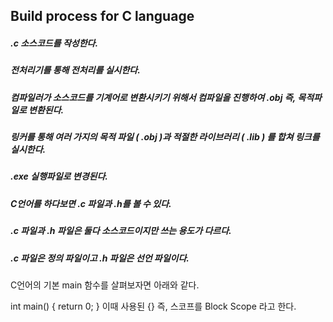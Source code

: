 ## Build process for C language
##### .c 소스코드를 작성한다.
##### 전처리기를 통해 전처리를 실시한다.
##### 컴파일러가 소스코드를 기계어로 변환시키기 위해서 컴파일을 진행하여 .obj 즉, 목적파일로 변환된다.
##### 링커를 통해 여러 가지의 목적 파일 ( .obj )과 적절한 라이브러리 ( .lib ) 를 합쳐 링크를 실시한다.
##### .exe 실행파일로 변경된다.



##### C언어를 하다보면 .c 파일과 .h를 볼 수 있다.
##### .c 파일과 .h 파일은 둘다 소스코드이지만 쓰는 용도가 다르다.
#####  .c 파일은 정의 파일이고 .h 파일은 선언 파일이다.



C언어의 기본 main 함수를 살펴보자면 아래와 같다.

int main() {
	return 0;
}
이때 사용된 {} 즉, 스코프를 Block Scope 라고 한다.